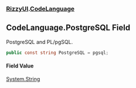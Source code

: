 ### [RizzyUI](RizzyUI 'RizzyUI').[CodeLanguage](RizzyUI.CodeLanguage 'RizzyUI.CodeLanguage')

## CodeLanguage.PostgreSQL Field

PostgreSQL and PL/pgSQL.

```csharp
public const string PostgreSQL = pgsql;
```

#### Field Value
[System.String](https://docs.microsoft.com/en-us/dotnet/api/System.String 'System.String')